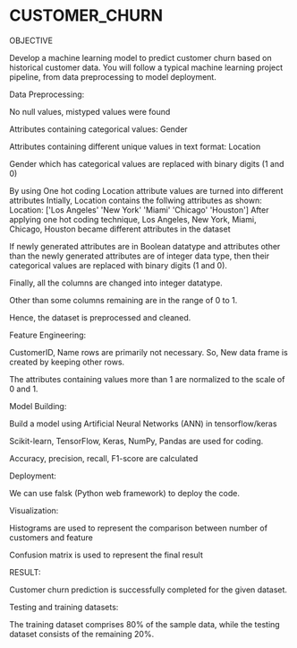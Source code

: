# CUSTOMER_CHURN
OBJECTIVE 

Develop a machine learning model to predict customer churn based on historical customer data. You will follow a typical machine learning project pipeline, from data preprocessing to model deployment. 

Data Preprocessing: 

No null values, mistyped values were found

Attributes containing categorical values: Gender 

Attributes containing different unique values in text format: Location  

Gender which has categorical values are replaced with binary digits (1 and 0) 

By using One hot coding Location attribute values are turned into different attributes
Intially, Location contains the follwing attributes as shown:
Location: ['Los Angeles' 'New York' 'Miami' 'Chicago' 'Houston'] 
After applying one hot coding technique, Los Angeles, New York, Miami, Chicago, Houston became different attributes in the dataset 

If newly generated attributes are in Boolean datatype and attributes other than the newly generated attributes are of integer data type, then their categorical values are replaced with binary digits (1 and 0). 

Finally, all the columns are changed into integer datatype. 

Other than some columns remaining are in the range of 0 to 1.  

Hence, the dataset is preprocessed and cleaned. 

Feature Engineering: 

CustomerID, Name rows are primarily not necessary. So, New data frame is created by keeping other rows.  

The attributes containing values more than 1 are normalized to the scale of 0 and 1. 

Model Building: 

Build a model using Artificial Neural Networks (ANN) in tensorflow/keras 

Scikit-learn, TensorFlow, Keras, NumPy, Pandas are used for coding. 

Accuracy, precision, recall, F1-score are calculated 

Deployment: 

We can use falsk (Python web framework) to deploy the code. 

Visualization: 

Histograms are used to represent the comparison between number of customers and feature  

Confusion matrix is used to represent the final result 

 

RESULT:

 Customer churn prediction is successfully completed for the given dataset. 

Testing and training datasets: 

The training dataset comprises 80% of the sample data, while the testing dataset consists of the remaining 20%. 


